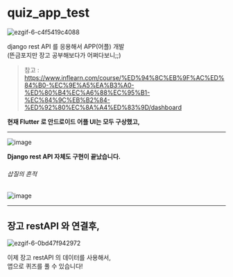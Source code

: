 # quiz_app_test


![ezgif-6-c4f5419c4088](https://user-images.githubusercontent.com/48408417/79340499-5ef8a780-7f65-11ea-9856-93413c1fe69b.gif)

django rest API 를 응용해서 APP(어플) 개발  
(뜬금포지만 장고 공부해보다가 어쩌다보니;;)

> 참고 : https://www.inflearn.com/course/%ED%94%8C%EB%9F%AC%ED%84%B0-%EC%9E%A5%EA%B3%A0-%ED%80%B4%EC%A6%88%EC%95%B1-%EC%84%9C%EB%B2%84-%ED%92%80%EC%8A%A4%ED%83%9D/dashboard

**현재 Flutter 로 안드로이드 어플 UI는 모두 구상했고,**

***

![image](https://user-images.githubusercontent.com/48408417/79346134-f4e40080-7f6c-11ea-80f0-f9d751efa794.png)

**Django rest API 자체도 구현이 끝났습니다.**

###### 삽질의 흔적 
![image](https://user-images.githubusercontent.com/48408417/79339779-5489de00-7f64-11ea-947d-a29fcc4f2a26.png)


***
## 장고 restAPI 와 연결후,

![ezgif-6-0bd47f942972](https://user-images.githubusercontent.com/48408417/79475630-e23bfb00-8042-11ea-9e56-cd8687662fc1.gif)

이제 장고 restAPI 의 데이터를 사용해서,  
앱으로 퀴즈를 풀 수 있습니다!

